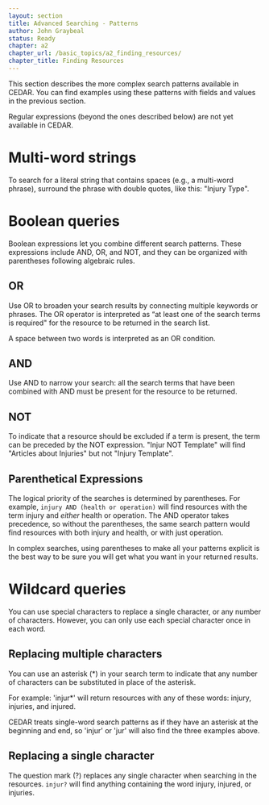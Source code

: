```yaml
---
layout: section
title: Advanced Searching - Patterns
author: John Graybeal
status: Ready
chapter: a2
chapter_url: /basic_topics/a2_finding_resources/
chapter_title: Finding Resources
---
```

This section describes the more complex search patterns available in CEDAR. 
You can find examples using these patterns with fields and values in the previous section.

Regular expressions (beyond the ones described below) are not yet available in CEDAR.

<h1>Multi-word strings</h1>

To search for a literal string that contains spaces (e.g., a multi-word phrase), surround the phrase with double quotes, like this: "Injury Type".

<h1>Boolean queries</h1>

Boolean expressions let you combine different search patterns. These expressions include AND, OR, and NOT, and they can be organized with parentheses following algebraic rules. 

<h2>OR</h2>

Use OR to broaden your search results by connecting multiple keywords or phrases. The OR operator is interpreted as “at least one of the search terms is required" for the resource to be returned in the search list.

A space between two words is interpreted as an OR condition.

<h2>AND</h2>

Use AND to narrow your search: all the search terms that have been combined with AND must be present for the resource to be returned.

<h2>NOT</h2>

To indicate that a resource should be excluded if a term is present, the term can be preceded by the NOT expression. "Injur NOT Template" will find "Articles about Injuries" but not "Injury Template".

<h2>Parenthetical Expressions</h2>

The logical priority of the searches is determined by parentheses. For example, 
`injury AND (health or operation)` will find resources with the term injury and *either* health or operation. The AND operator takes precedence, so without the 
parentheses, the same search pattern would find resources with both injury and health, or with just operation. 

In complex searches, using parentheses to make all your patterns explicit is the
best way to be sure you will get what you want in your returned results.

<h1>Wildcard queries</h1>

You can use special characters to replace a single character, or any number of characters. However, you can only use each special character once in each word.

<h2>Replacing multiple characters</h2> 

You can use an asterisk (*) in your search term to indicate that any number of characters can be substituted in place of the asterisk.

For example: 'injur*' will return resources with any of these words: injury, injuries, and injured.

CEDAR treats single-word search patterns as if they have an asterisk at the beginning and end, so 'injur' or 'jur' will also find the three examples above.

<h2>Replacing a single character</h2>

The question mark (?) replaces any single character when searching in the resources.
`injur?` will find anything containing the word injury, injured, or injuries.


